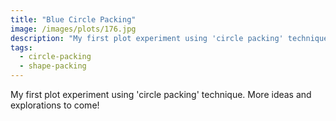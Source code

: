```yaml
---
title: "Blue Circle Packing"
image: /images/plots/176.jpg
description: "My first plot experiment using 'circle packing' technique. More ideas and explorations to come!"
tags:
  - circle-packing
  - shape-packing
---
```


My first plot experiment using 'circle packing' technique. More ideas and explorations to come!
